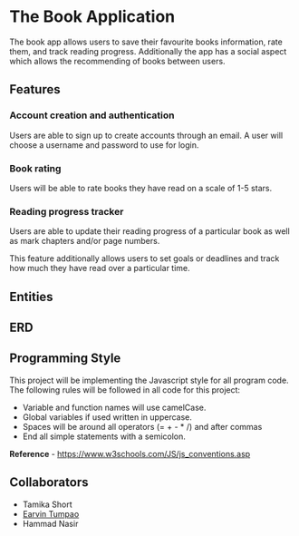 # The Book Application

The book app allows users to save their favourite books information, rate them, and track reading progress. Additionally the app has a social aspect which allows the recommending of books between users.

## Features

### Account creation and authentication

Users are able to sign up to create accounts through an email. A user will choose a username and password to use for login.

### Book rating

Users will be able to rate books they have read on a scale of 1-5 stars.

### Reading progress tracker

Users are able to update their reading progress of a particular book as well as mark chapters and/or page numbers. 

This feature additionally allows users to set goals or deadlines and track how much they have read over a particular time.


## Entities

## ERD


## Programming Style
This project will be implementing the Javascript style for all program code. The following rules will be followed in all code for this project:

- Variable and function names will use camelCase. 
- Global variables if used written in uppercase.
- Spaces will be around all operators (= + - * /) and after commas
- End all simple statements with a semicolon.

**Reference** - https://www.w3schools.com/JS/js_conventions.asp


## Collaborators
- Tamika Short
- [Earvin Tumpao](https://github.com/earvin-tech)
- Hammad Nasir